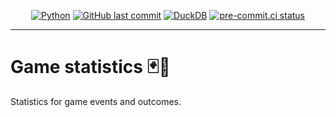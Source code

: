 <div align="center">

[![Python](https://img.shields.io/badge/Python-3.11+-blue.svg)](https://www.python.org/downloads/)
[![GitHub last commit](https://img.shields.io/github/last-commit/Bilbottom/game-stats)](https://shields.io/badges/git-hub-last-commit)
[![DuckDB](https://img.shields.io/badge/DuckDB-1.2+-teal.svg)](https://duckdb.org/)
[![pre-commit.ci status](https://results.pre-commit.ci/badge/github/Bilbottom/game-stats/main.svg)](https://results.pre-commit.ci/latest/github/Bilbottom/game-stats/main)

</div>

---

# Game statistics 🃏🎲

Statistics for game events and outcomes.

